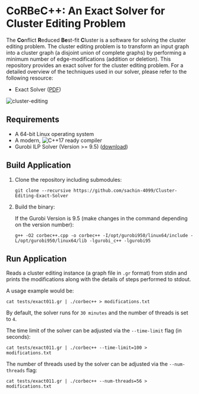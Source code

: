 # CoRBeC++: An Exact Solver for Cluster Editing Problem

The **Co**nflict **R**educed **Be**st-fit **C**luster is a software for
solving the cluster editing problem. The cluster editing problem is to transform an input graph into a cluster graph (a disjoint union of complete graphs) by performing a minimum number of edge-modifications (addition or deletion). 
This repository provides an exact solver for the cluster editing problem.
For a detailed overview of the techniques used in our solver, please refer to the following resource:

- Exact Solver ([PDF](exact_description))

![cluster-editing](https://user-images.githubusercontent.com/9654047/119774492-88069e00-bec2-11eb-8800-c4abfcacb82f.png)

Requirements
-----------

 - A 64-bit Linux operating system
 - A modern, ![C++17](https://img.shields.io/badge/C++-17-blue.svg?style=flat) ready compiler
 - Gurobi ILP Solver (Version >= 9.5) ([download](https://www.gurobi.com/downloads/))

Build Application
-----------

1. Clone the repository including submodules:

   ```git clone --recursive https://github.com/sachin-4099/Cluster-Editing-Exact-Solver```
2. Build the binary:

   If the Gurobi Version is 9.5 (make changes in the command depending on the version number):
   
   ```g++ -O2 corbec++.cpp -o corbec++ -I/opt/gurobi950/linux64/include -L/opt/gurobi950/linux64/lib -lgurobi_c++ -lgurobi95```

Run Application
-----------

Reads a cluster editing instance (a graph file in `.gr` format) from stdin and prints the modifications along with the details of steps performed to stdout.

A usage example would be:

    cat tests/exact011.gr | ./corbec++ > modifications.txt

By default, the solver runs for `30 minutes` and the number of threads is set to `4`.

The time limit of the solver can be adjusted via the `--time-limit` flag (in seconds):

    cat tests/exact011.gr | ./corbec++ --time-limit=100 > modifications.txt

The number of threads used by the solver can be adjusted via the `--num-threads` flag:

    cat tests/exact011.gr | ./corbec++ --num-threads=56 > modifications.txt
